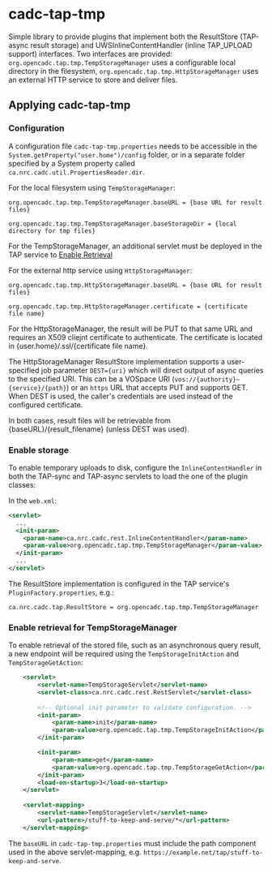 # cadc-tap-tmp

Simple library to provide plugins that implement both the ResultStore (TAP-async 
result storage) and UWSInlineContentHandler (inline TAP_UPLOAD support) interfaces. 
Two interfaces are provided: `org.opencadc.tap.tmp.TempStorageManager` uses a configurable
local directory in the filesystem, `org.opencadc.tap.tmp.HttpStorageManager` uses an 
external HTTP service to store and deliver files.

## Applying cadc-tap-tmp

### Configuration
A configuration file `cadc-tap-tmp.properties` needs to be accessible in the `System.getProperty("user.home")/config` folder, or in a separate folder specified by a System property called `ca.nrc.cadc.util.PropertiesReader.dir`.

For the local filesystem using `TempStorageManager`:
```properties
org.opencadc.tap.tmp.TempStorageManager.baseURL = {base URL for result files}

org.opencadc.tap.tmp.TempStorageManager.baseStorageDir = {local directory for tmp files}
```
For the TempStorageManager, an additional servlet must be deployed in the TAP 
service to [Enable Retrieval](#enable-retrieval)

For the external http service using `HttpStorageManager`:
```properties
org.opencadc.tap.tmp.HttpStorageManager.baseURL = {base URL for result files}

org.opencadc.tap.tmp.HttpStorageManager.certificate = {certificate file name}
```
For the HttpStorageManager, the result will be PUT to that same URL and requires 
an X509 cliejnt certificate to authenticate. The certificate is located in 
{user.home}/.ssl/{certificate file name}.

The HttpStorageManager ResultStore implementation supports a user-specified job 
parameter `DEST={uri}` which will direct output of async queries to the specified
URI. This can be a VOSpace URI (`vos://{authority}~{service}/{path}`) or an `https`
URL that accepts PUT and supports GET. When DEST is used, the caller's credentials
are used instead of the configured certificate.

In both cases, result files will be retrievable from {baseURL}/{result_filename} 
(unless DEST was used).


### Enable storage
To enable temporary uploads to disk, configure the `InlineContentHandler` in both the 
TAP-sync and TAP-async servlets to load the one of the plugin classes:

In the `web.xml`:

```xml
<servlet>
  ...
  <init-param>
    <param-name>ca.nrc.cadc.rest.InlineContentHandler</param-name>
    <param-value>org.opencadc.tap.tmp.TempStorageManager</param-value>
  </init-param>
  ...
</servlet>
```

The ResultStore implementation is configured in the TAP service's
`PluginFactory.properties`, e.g.:

```properties
ca.nrc.cadc.tap.ResultStore = org.opencadc.tap.tmp.TempStorageManager
```

### Enable retrieval for TempStorageManager
To enable retrieval of the stored file, such as an asynchronous query result, 
a new endpoint will be required using the `TempStorageInitAction` and
`TempStorageGetAction`:

```xml
    <servlet>
        <servlet-name>TempStorageServlet</servlet-name>
        <servlet-class>ca.nrc.cadc.rest.RestServlet</servlet-class>
    
        <!-- Optional init parameter to validate configuration. -->
        <init-param>
            <param-name>init</param-name>
            <param-value>org.opencadc.tap.tmp.TempStorageInitAction</param-value>
        </init-param>

        <init-param>
            <param-name>get</param-name>
            <param-value>org.opencadc.tap.tmp.TempStorageGetAction</param-value>
        </init-param>
        <load-on-startup>3</load-on-startup>
    </servlet>
    
    <servlet-mapping>
        <servlet-name>TempStorageServlet</servlet-name>
        <url-pattern>/stuff-to-keep-and-serve/*</url-pattern>
    </servlet-mapping>
```
The `baseURL` in `cadc-tap-tmp.properties` must include the path component used in the above
servlet-mapping, e.g. `https://example.net/tap/stuff-to-keep-and-serve`.
